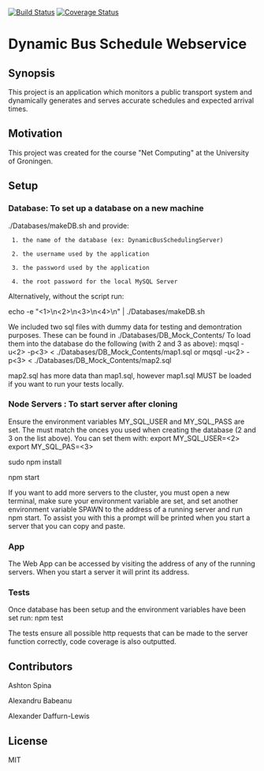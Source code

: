 [![Build Status](https://travis-ci.org/babeanu-dorian/dynamic-bus-schedule-webservice.svg?branch=master)](https://travis-ci.org/babeanu-dorian/dynamic-bus-schedule-webservice)
[![Coverage Status](https://coveralls.io/repos/github/babeanu-dorian/dynamic-bus-schedule-webservice/badge.svg?branch=master)](https://coveralls.io/github/babeanu-dorian/dynamic-bus-schedule-webservice?branch=master)

# Dynamic Bus Schedule Webservice

## Synopsis
This project is an application which monitors a public transport system and dynamically generates and serves accurate schedules and expected arrival times.  

## Motivation

This project was created for the course "Net Computing" at the University of Groningen.

## Setup

### Database: To set up a database on a new machine

./Databases/makeDB.sh
and provide: 

     1. the name of the database (ex: DynamicBusSchedulingServer)

     2. the username used by the application

     3. the password used by the application

     4. the root password for the local MySQL Server

Alternatively, without the script run:

echo -e "<1>\n<2>\n<3>\n<4>\n" | ./Databases/makeDB.sh

We included two sql files with dummy data for testing and demontration purposes. These can be found in ./Databases/DB_Mock_Contents/ To load them into the database do the following (with 2 and 3 as above):
mqsql -u<2> -p<3> < ./Databases/DB_Mock_Contents/map1.sql
or
mqsql -u<2> -p<3> < ./Databases/DB_Mock_Contents/map2.sql

map2.sql has more data than map1.sql, however map1.sql MUST be loaded if you want to run your tests locally.

### Node Servers : To start server after cloning
Ensure the environment variables MY_SQL_USER and MY_SQL_PASS are set. The must match the onces you used when creating the database (2 and 3 on the list above). You can set them with:
export MY_SQL_USER=<2>
export MY_SQL_PAS=<3>

sudo npm install

npm start

If you want to add more servers to the cluster, you must open a new terminal, make sure your environment variable are set, and set another environment variable SPAWN to the address of a running server and run npm start. To assist you with this a prompt will be printed when you start a server that you can copy and paste.

### App
The Web App can be accessed by visiting the address of any of the running servers. When you start a server it will print its address.

### Tests
Once database has been setup and the environment variables have been set run:
npm test

The tests ensure all possible http requests that can be made to the server function correctly, code coverage is also outputted.

## Contributors
Ashton Spina

Alexandru Babeanu

Alexander Daffurn-Lewis

## License

MIT
